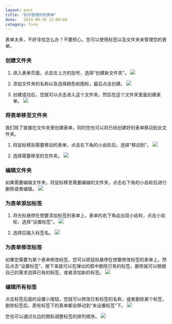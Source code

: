 ```yaml
---
layout: post
title: "如何管理你的表单"
date:   2014-09-26 12:00:04
category: form
---
```


表单太多，不好寻找怎么办？不要担心，您可以使用标签以及文件夹来管理您的表单。

### 创建文件夹

1. 进入表单页面，点击左上方的加号，选择“创建新文件夹”。
  ![](/images/tags-folder-1.png)

2. 添加文件夹的名称以及选择颜色和图标，最后点击创建。
  ![](/images/tags-folder-2.png)  

3. 创建成功后，您就可以点击进入这个文件夹，然后在这个文件夹里面创建表单。
  ![](/images/tags-folder-3.png)  

### 将表单移至文件夹

 我们除了直接在文件夹里创建表单，同时您也可以将已经创建好的表单移动到此文件夹。
 
1. 将鼠标移到需要移动的表单，点击右下角的小齿轮后，选择“移动到”。
  ![](/images/move-form-folder-1.png)

2. 选择需要移至的文件夹。
  ![](/images/move-form-folder-2.png)

### 编辑文件夹

如果需要编辑文件夹，将鼠标移至需要编辑的文件夹，点击右下角的小齿轮后进行删除或者编辑。 
  ![](/images/folder-edit.png)

### 为表单添加标签

1. 将光标悬停在想要添加标签的表单上，表单的右下角会出现小齿轮，点击小齿轮，选择“设置标签”。
  ![](/images/tags-add-1.png)

2. 选择后输入标签名。
  ![](/images/tags-add-2.png)

### 为表单修改标签

如果您需要为某个表单修改标签，您可以把鼠标悬停在想要修改标签的表单上，然后点击“设置标签”，接下来就可以在弹出的框中删除已有的标签，删除就可以根据自己的需求选择已有的标签，或者添加新的标签。
  ![](/images/tags-change.png)

### 编辑所有标签

点击标签后面的设置小按钮，您就可以修改已有标签的名称，或者删除某个标签，删除标签后，原有标签下的表单都会移动到“未设置标签”下。
  ![](/images/tags-edit.png)
  
您也可以通过左边的图标调整标签的排列顺序。
  ![](/images/tags-move.png)

